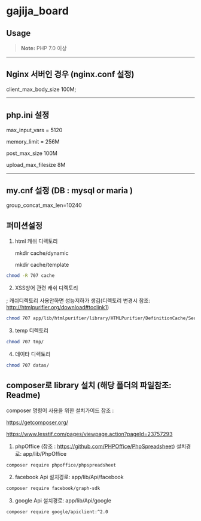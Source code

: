 # gajija_board

## Usage

> **Note:** PHP 7.0 이상

------------------
Nginx 서버인 경우 (nginx.conf 설정)
------------------
client_max_body_size 100M;

-----------------
php.ini 설정
------------------
max_input_vars = 5120

memory_limit = 256M

post_max_size 100M

upload_max_filesize 8M

-----------------
my.cnf 설정 (DB : mysql or maria )
------------------
group_concat_max_len=10240


## 퍼미션설정 
 
1. html 캐쉬 디렉토리
 
   mkdir cache/dynamic

   mkdir cache/template
  ```sh   
  chmod -R 707 cache
  ```

2. XSS방어 관련 캐쉬 디렉토리
 
  ; 캐쉬디렉토리 사용안하면 성능저하가 생김(디렉토리 변경시 참조: http://htmlpurifier.org/download#toclink1)
  ```sh  
  chmod 707 app/lib/htmlpurifier/library/HTMLPurifier/DefinitionCache/Serializer
  ```

3. temp 디렉토리
  ```sh
  chmod 707 tmp/
  ```
4. 데이타 디렉토리
  ```sh
  chmod 707 datas/
  ```

## composer로 library 설치 (해당 폴더의 파일참조:  Readme) 
 
composer 명령어 사용을 위한 설치가이드 참조 : 

   https://getcomposer.org/
   
   https://www.lesstif.com/pages/viewpage.action?pageId=23757293
 
1. phpOffice (참조 : https://github.com/PHPOffice/PhpSpreadsheet)
  설치경로:	app/lib/PhpOffice
  ```sh  
  composer require phpoffice/phpspreadsheet
  ```
2. facebook Api
  설치경로: app/lib/Api/facebook
  ```sh  
  composer require facebook/graph-sdk
  ```
3. google Api
  설치경로: app/lib/Api/google
  ```sh  
  composer require google/apiclient:^2.0
  ```
